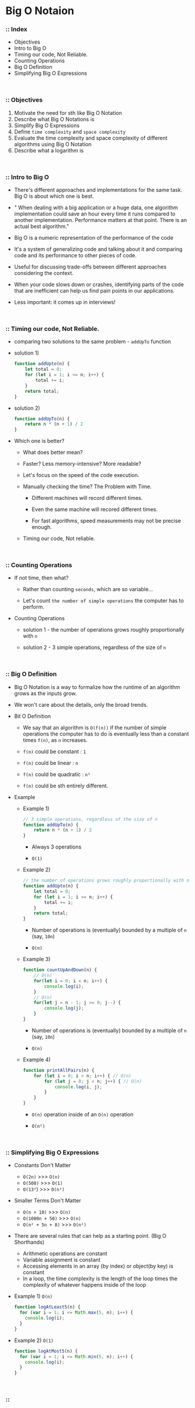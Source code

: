 # Big O Notaion
### :: Index
- Objectives
- Intro to Big O
- Timing our code, Not Reliable.
- Counting Operations
- Big O Definition
- Simplifying Big O Expressions

<br />

### :: Objectives
1. Motivate the need for sth like Big O Notation
2. Describe what Big O Notations is
3. Simplify Big O Expressions
4. Define `time complexity` and `space complexity`
5. Evaluate the time complexity and space complexity of different algorithms using Big O Notation
6. Describe what a logarithm is

<br />

### :: Intro to Big O
- There's different approaches and implementations for the same task. Big O is about which one is best.

- " When dealing with a big application or a huge data, one algorithm implementation could save an hour every time it runs compared to another implementation. Performance matters at that point. There is an actual best algorithm."

- Big O is a numeric representation of the performance of the code

- It's a system of generalizing code and talking about it and comparing code and its performance to other pieces of code.

- Useful for discussing trade-offs between different approaches considering the context.

- When your code slows down or crashes, identifying parts of the code that are inefficient can help us find pain points in our applications.

- Less important: it comes up in interviews!

<br />

### :: Timing our code, Not Reliable.
- comparing two solutions to the same problem - `addUpTo` function

- solution 1)

    ```jsx
    function addUpto(n) {
    	let total = 0;
    	for (let i = 1; i <= n; i++) {
    		total += i;
    	}
    	return total;
    }
    ```

- solution 2)

    ```jsx
    function addUpTo(n) {
    	return n * (n + 1) / 2
    }
    ```

- Which one is better?
    
    - What does better mean?
    
    - Faster? Less memory-intensive? More readable?
    
    - Let's focus on the speed of the code execution.
    
    - Manually checking the time? The Problem with Time.
        
        - Different machines will record different times.
        
        - Even the same machine will recored different times.
        
        - For fast algorithms, speed measurements may not be precise enough.
    
    - Timing our code, Not reliable.

<br />

### :: Counting Operations
- If not time, then what?
    
    - Rather than counting `seconds`, which are so variable...
    
    - Let's count `the number of simple operations` the computer has to perform.

- Counting Operations
    - solution 1 - the number of operations grows roughly proportionally with `n`
    
    - solution 2 - 3 simple operations, regardless of the size of `n`

<br />

### :: Big O Definition
- Big O Notation is a way to formalize how the runtime of an algorithm grows as the inputs grow.

- We won't care about the details, only the broad trends.

- Bit O Definition
    
    - We say that an algorithm is `O(f(n))` if the number of simple operations the computer has to do is eventually less than a constant times `f(n)`, as `n` increases.
    
    - `f(n)` could be constant : `1`
    
    - `f(n)` could be linear : `n`
    
    - `f(n)` could be quadratic : `n²`
    
    - `f(n)` could be sth entirely different.

- Example
    
    - Example 1)

        ```jsx
        // 3 simple operations, regardless of the size of n
        function addUpTo(n) {
        	return n * (n + 1) / 2
        }
        ```

        - Always 3 operations
        
        - `O(1)`
    
    - Example 2)

        ```jsx
        // the number of operations grows roughly proportionally with n
        function addUpto(n) {
        	let total = 0;
        	for (let i = 1; i <= n; i++) {
        		total += i;
        	}
        	return total;
        }
        ```

        - Number of operations is (eventually) bounded by a multiple of `n` (say, `10n`)
        
        - `O(n)`
    
    - Example 3)

        ```jsx
        function countUpAndDown(n) {
        	// O(n)
        	for(let i = 0; i < n; i++) {
        		console.log(i);
        	}
        	// O(n)
        	for(let j = n - 1; j >= 0; j--) {
        		console.log(j);
        	}
        }
        ```

        - Number of operations is (eventually) bounded by a multiple of `n` (say, `10n`)
        
        - `O(n)`
    
    - Example 4)

        ```jsx
        function printAllPairs(n) {
        	for (let i = 0; i < n; i++) { // O(n)
        		for (let j = 0; j < n; j++) { // O(n)
        			console.log(i, j);
        		}
        	}
        }
        ```

        - `O(n)` operation inside of an `O(n)` operation
        
        - `O(n²)`

<br />

### :: Simplifying Big O Expressions
- Constants Don't Matter
    - `O(2n)` >>> `O(n)`
    - `O(500)` >>> `O(1)`
    - `O(13²`) >>> `O(n²)`

- Smaller Terms Don't Matter
    - `O(n + 10)` >>> `O(n)`
    - `O(1000n + 50)` >>> `O(n)`
    - `O(n² + 5n + 8)` >>> `O(n²)`

- There are several rules that can help as a starting point. (Big O Shorthands)
    - Arithmetic operations are constant
    - Variable assignment is constant
    - Accessing elements in an array (by index) or object(by key) is constant
    - In a loop, the time complexity is the length of the loop times the complexity of whatever happens inside of the loop

- Example 1) `O(n)`

    ```jsx
    function logAtLeast5(n) {
      for (var i = 1; i <= Math.max(5, n); i++) {
        console.log(i);
      }
    }
    ```

- Example 2) `O(1)`

    ```jsx
    function logAtMost5(n) {
      for (var i = 1; i <= Math.min(5, n); i++) {
        console.log(i);
      }
    }
    ```

<br />

### :: 
